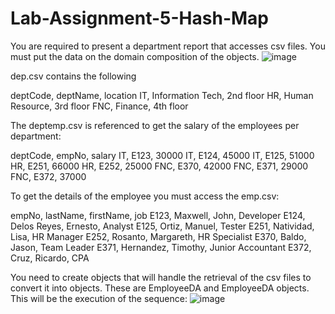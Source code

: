 # Lab-Assignment-5-Hash-Map

You are required to present a department report that accesses csv files. You must put the data on the domain composition of the objects.
![image](https://github.com/joaquintamayo/Lab-Assignment-5-Hash-Map/assets/152839460/4e039286-0896-4abb-980c-18661a638049)

dep.csv contains the following

deptCode, deptName, location
IT, Information Tech, 2nd floor
HR, Human Resource, 3rd floor
FNC, Finance, 4th floor

The deptemp.csv is referenced to get the salary  of the employees per department:

deptCode, empNo, salary
IT, E123, 30000
IT, E124, 45000
IT, E125, 51000
HR, E251, 66000
HR, E252, 25000
FNC, E370, 42000
FNC, E371, 29000
FNC, E372, 37000

To get the details of the employee you must access the emp.csv:

empNo, lastName, firstName, job
E123, Maxwell, John, Developer
E124, Delos Reyes, Ernesto, Analyst
E125, Ortiz, Manuel, Tester
E251, Natividad, Lisa, HR Manager
E252, Rosanto, Margareth, HR Specialist
E370, Baldo, Jason, Team Leader
E371, Hernandez, Timothy, Junior Accountant
E372, Cruz, Ricardo, CPA

You need to create objects that will handle the retrieval of the csv files to convert it into objects.  These are EmployeeDA and EmployeeDA objects.  This will be the execution of the sequence:
![image](https://github.com/joaquintamayo/Lab-Assignment-5-Hash-Map/assets/152839460/7d54cfd8-839d-4809-9455-d198d5560a84)

